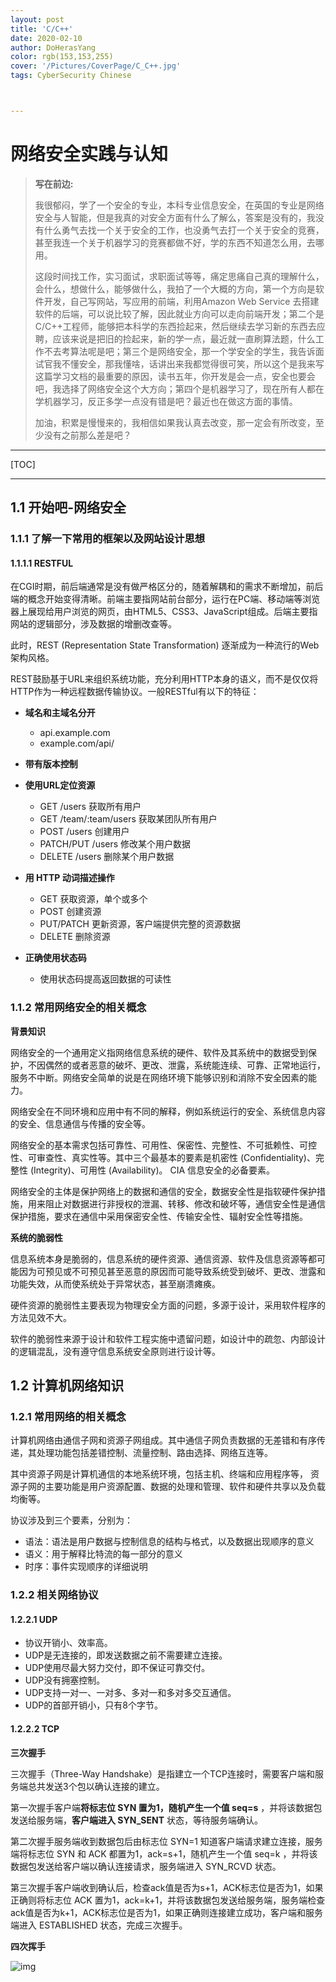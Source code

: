```yaml
---
layout: post
title: 'C/C++'
date: 2020-02-10
author: DoHerasYang
color: rgb(153,153,255)
cover: '/Pictures/CoverPage/C_C++.jpg'
tags: CyberSecurity Chinese



---
```


# 网络安全实践与认知

> **写在前边:**
>
> 我很郁闷，学了一个安全的专业，本科专业信息安全，在英国的专业是网络安全与人智能，但是我真的对安全方面有什么了解么，答案是没有的，我没有什么勇气去找一个关于安全的工作，也没勇气去打一个关于安全的竞赛，甚至我连一个关于机器学习的竞赛都做不好，学的东西不知道怎么用，去哪用。
>
> 这段时间找工作，实习面试，求职面试等等，痛定思痛自己真的理解什么，会什么，想做什么，能够做什么，我拍了一个大概的方向，第一个方向是软件开发，自己写网站，写应用的前端，利用Amazon Web Service 去搭建软件的后端，可以说比较了解，因此就业方向可以走向前端开发；第二个是C/C++工程师，能够把本科学的东西捡起来，然后继续去学习新的东西去应聘，应该来说是把旧的捡起来，新的学一点，最近就一直刷算法题，什么工作不去考算法呢是吧；第三个是网络安全，那一个学安全的学生，我告诉面试官我不懂安全，那我懂啥，话讲出来我都觉得很可笑，所以这个是我来写这篇学习文档的最重要的原因，读书五年，你开发是会一点，安全也要会吧，我选择了网络安全这个大方向；第四个是机器学习了，现在所有人都在学机器学习，反正多学一点没有错是吧？最近也在做这方面的事情。
>
> 加油，积累是慢慢来的，我相信如果我认真去改变，那一定会有所改变，至少没有之前那么差是吧？

---

[TOC]

---

## 1.1 开始吧-网络安全

### 1.1.1 了解一下常用的框架以及网站设计思想

#### 1.1.1.1 RESTFUL

在CGI时期，前后端通常是没有做严格区分的，随着解耦和的需求不断增加，前后端的概念开始变得清晰。前端主要指网站前台部分，运行在PC端、移动端等浏览器上展现给用户浏览的网页，由HTML5、CSS3、JavaScript组成。后端主要指网站的逻辑部分，涉及数据的增删改查等。

此时，REST (Representation State Transformation) 逐渐成为一种流行的Web架构风格。

REST鼓励基于URL来组织系统功能，充分利用HTTP本身的语义，而不是仅仅将HTTP作为一种远程数据传输协议。一般RESTful有以下的特征：

+ **域名和主域名分开**

  + api.example.com
  + example.com/api/

+ **带有版本控制**

+ **使用URL定位资源**

  - GET /users 获取所有用户
  - GET /team/:team/users 获取某团队所有用户
  - POST /users 创建用户
  - PATCH/PUT /users 修改某个用户数据
  - DELETE /users 删除某个用户数据

+ **用 HTTP 动词描述操作**

  - GET 获取资源，单个或多个
  - POST 创建资源
  - PUT/PATCH 更新资源，客户端提供完整的资源数据
  - DELETE 删除资源

+ **正确使用状态码**

  - 使用状态码提高返回数据的可读性

### 1.1.2 常用网络安全的相关概念

**背景知识**

网络安全的一个通用定义指网络信息系统的硬件、软件及其系统中的数据受到保护，不因偶然的或者恶意的破坏、更改、泄露，系统能连续、可靠、正常地运行，服务不中断。网络安全简单的说是在网络环境下能够识别和消除不安全因素的能力。

网络安全在不同环境和应用中有不同的解释，例如系统运行的安全、系统信息内容的安全、信息通信与传播的安全等。

网络安全的基本需求包括可靠性、可用性、保密性、完整性、不可抵赖性、可控性、可审查性、真实性等。其中三个最基本的要素是机密性 (Confidentiality)、完整性 (Integrity)、可用性 (Availability)。 CIA 信息安全的必备要素。

网络安全的主体是保护网络上的数据和通信的安全，数据安全性是指软硬件保护措施，用来阻止对数据进行非授权的泄漏、转移、修改和破坏等，通信安全性是通信保护措施，要求在通信中采用保密安全性、传输安全性、辐射安全性等措施。

**系统的脆弱性**

信息系统本身是脆弱的，信息系统的硬件资源、通信资源、软件及信息资源等都可能因为可预见或不可预见甚至恶意的原因而可能导致系统受到破坏、更改、泄露和功能失效，从而使系统处于异常状态，甚至崩溃瘫痪。

硬件资源的脆弱性主要表现为物理安全方面的问题，多源于设计，采用软件程序的方法见效不大。

软件的脆弱性来源于设计和软件工程实施中遗留问题，如设计中的疏忽、内部设计的逻辑混乱，没有遵守信息系统安全原则进行设计等。

## 1.2 计算机网络知识

### 1.2.1 常用网络的相关概念

计算机网络由通信子网和资源子网组成。其中通信子网负责数据的无差错和有序传递，其处理功能包括差错控制、流量控制、路由选择、网络互连等。

其中资源子网是计算机通信的本地系统环境，包括主机、终端和应用程序等， 资源子网的主要功能是用户资源配置、数据的处理和管理、软件和硬件共享以及负载 均衡等。

协议涉及到三个要素，分别为：

- 语法：语法是用户数据与控制信息的结构与格式，以及数据出现顺序的意义
- 语义：用于解释比特流的每一部分的意义
- 时序：事件实现顺序的详细说明

### 1.2.2 相关网络协议

#### 1.2.2.1 UDP

- 协议开销小、效率高。
- UDP是无连接的，即发送数据之前不需要建立连接。
- UDP使用尽最大努力交付，即不保证可靠交付。
- UDP没有拥塞控制。
- UDP支持一对一、一对多、多对一和多对多交互通信。
- UDP的首部开销小，只有8个字节。

#### 1.2.2.2 TCP

**三次握手**

三次握手（Three-Way Handshake）是指建立一个TCP连接时，需要客户端和服务端总共发送3个包以确认连接的建立。

第一次握手客户端**将标志位 SYN 置为1，随机产生一个值 seq=s** ，并将该数据包发送给服务端，**客户端进入 SYN_SENT** 状态，等待服务端确认。

第二次握手服务端收到数据包后由标志位 SYN=1 知道客户端请求建立连接，服务端将标志位 SYN 和 ACK 都置为1，ack=s+1，随机产生一个值 seq=k ，并将该数据包发送给客户端以确认连接请求，服务端进入 SYN_RCVD 状态。

第三次握手客户端收到确认后，检查ack值是否为s+1，ACK标志位是否为1，如果正确则将标志位 ACK 置为1，ack=k+1，并将该数据包发送给服务端，服务端检查ack值是否为k+1，ACK标志位是否为1，如果正确则连接建立成功，客户端和服务端进入 ESTABLISHED 状态，完成三次握手。

**四次挥手**



![img](http://uploadfiles.nowcoder.com/images/20150914/270051_1442195821492_0E892E139AC94A6E38238F4F20A57399)

